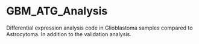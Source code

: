 # GBM_ATG_Analysis
Differential expression analysis code in Glioblastoma samples compared to Astrocytoma. In addition to the validation analysis.
